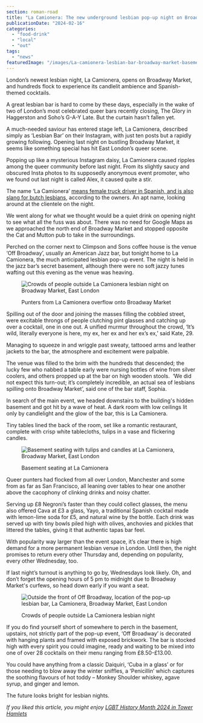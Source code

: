 ```yaml
---
section: roman-road
title: "La Camionera: The new underground lesbian pop-up night on Broadway Market"
publicationDate: "2024-02-16"
categories: 
  - "food-drink"
  - "local"
  - "out"
tags: 
  - "news"
featuredImage: "/images/La-camionera-lesbian-bar-broadway-market-basement-bar.jpg"
---
```


London’s newest lesbian night, La Camionera, opens on Broadway Market, and hundreds flock to experience its candlelit ambience and Spanish-themed cocktails.

A great lesbian bar is hard to come by these days, especially in the wake of two of London’s most celebrated queer bars recently closing, The Glory in Haggerston and Soho’s G-A-Y Late. But the curtain hasn’t fallen yet. 

A much-needed saviour has entered stage left, La Camionera, described simply as ‘Lesbian Bar’ on their Instagram, with just ten posts but a rapidly growing following. Opening last night on bustling Broadway Market, it seems like something special has hit East London’s queer scene.

Popping up like a mysterious Instagram daisy, La Camionera caused ripples among the queer community before last night. From its slightly saucy and obscured Insta photos to its supposedly anonymous event promoter, who we found out last night is called Alex, it caused quite a stir.  

The name ‘La Camionera’ [means female truck driver in Spanish, and is also slang for butch lesbians](https://www.standard.co.uk/going-out/la-camionera-lesbian-bar-london-opening-b1138560.html#:~:text=Since%20the%20launch%20of%20its,town%20among%20London%20lesbian%20circles.), according to the owners. An apt name, looking around at the clientele on the night. 

We went along for what we thought would be a quiet drink on opening night to see what all the fuss was about. There was no need for Google Maps as we approached the north end of Broadway Market and stopped opposite the Cat and Mutton pub to take in the surroundings.  

Perched on the corner next to Climpson and Sons coffee house is the venue ‘Off Broadway’, usually an American Jazz bar, but tonight home to La Camionera, the much anticipated lesbian pop-up event. The night is held in the jazz bar’s secret basement, although there were no soft jazzy tunes wafting out this evening as the venue was heaving. 

<figure>

![Crowds of people outside La Camionera lesbian night on Broadway Market, East London](/images/La-Camionera-lesbian-bar-broadway-market-crowd-1024x683.jpg)

<figcaption>

Punters from La Camionera overflow onto Broadway Market

</figcaption>

</figure>

Spilling out of the door and joining the masses filling the cobbled street, were excitable throngs of people clutching pint glasses and catching up over a cocktail, one in one out. A unified murmur throughout the crowd, ‘It’s wild, literally everyone is here, my ex, her ex and her ex’s ex,’ said Kate, 29.

Managing to squeeze in and wriggle past sweaty, tattooed arms and leather jackets to the bar, the atmosphere and excitement were palpable. 

The venue was filled to the brim with the hundreds that descended; the lucky few who nabbed a table early were nursing bottles of wine from silver coolers, and others propped up at the bar on high wooden stools.  ‘We did not expect this turn-out; it’s completely incredible, an actual sea of lesbians spilling onto Broadway Market’, said one of the bar staff, Sophia.

In search of the main event, we headed downstairs to the building's hidden basement and got hit by a wave of heat. A dark room with low ceilings lit only by candlelight and the glow of the bar, this is La Camionera. 

Tiny tables lined the back of the room, set like a romantic restaurant, complete with crisp white tablecloths, tulips in a vase and flickering candles. 

<figure>

![Basement seating with tulips and candles at La Camionera, Broadway Market, East London](/images/La-camionera-lesbian-bar-broadway-market-tables-1024x683.jpg)

<figcaption>

Basement seating at La Camionera

</figcaption>

</figure>

Queer punters had flocked from all over London, Manchester and some from as far as San Francisco, all leaning over tables to hear one another above the cacophony of clinking drinks and noisy chatter.

Serving up £8 Negroni’s faster than they could collect glasses, the menu also offered Cava at £3 a glass, Yayo, a traditional Spanish cocktail made with lemon-lime soda for £5, and natural wine by the bottle. Each drink was served up with tiny bowls piled high with olives, anchovies and pickles that littered the tables, giving it that authentic tapas bar feel. 

With popularity way larger than the event space, it’s clear there is high demand for a more permanent lesbian venue in London. Until then, the night promises to return every other Thursday and, depending on popularity, every other Wednesday, too. 

If last night’s turnout is anything to go by, Wednesdays look likely. Oh, and don’t forget the opening hours of 5 pm to midnight due to Broadway Market's curfews, so head down early if you want a seat. 

<figure>

![Outside the front of Off Broadway, location of the pop-up lesbian bar, La Camionera, Broadway Market, East London](/images/La-camionera-lesbian-bar-broadway-market-outside-night-1024x683.jpg)

<figcaption>

Crowds of people outside La Camionera lesbian night

</figcaption>

</figure>

If you do find yourself short of somewhere to perch in the basement, upstairs, not strictly part of the pop-up event, ‘Off Broadway’ is decorated with hanging plants and framed with exposed brickwork. The bar is stocked high with every spirit you could imagine, ready and waiting to be mixed into one of over 28 cocktails on their menu ranging from £8.50-£13.00.

You could have anything from a classic Daiquiri, ‘Cuba in a glass’ or for those needing to blow away the winter sniffles, a ‘Penicillin’ which captures the soothing flavours of hot toddy – Monkey Shoulder whiskey, agave syrup, and ginger and lemon. 

The future looks bright for lesbian nights.

_If you liked this article, you might enjoy [LGBT History Month 2024 in Tower Hamlets](https://romanroadlondon.com/lgbt-history-month-tower-hamlets/)_

